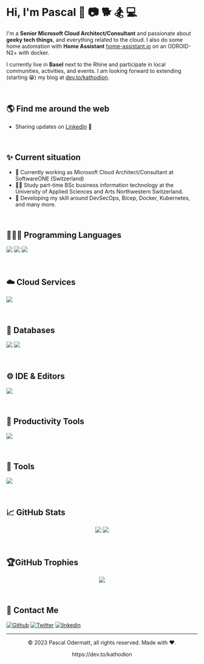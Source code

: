 
# Hi, I'm Pascal 👋 📷 🐕 🏂 💻

I'm a **Senior Microsoft Cloud Architect/Consultant** and passionate about **geeky tech things**, and everything related to the cloud. I also do some home automation with **Home Assistant** <a href="https://www.home-assistant.io" target="_blank">home-assistant.io</a> on an ODROID-N2+ with docker.

I currently live in **Basel** next to the Rhine and participate in local communities, activities, and events.
I am looking forward to extending (starting 😁) my blog at <a href="https://dev.to/kathodion" target="_blank">dev.to/kathodion</a>.

<br>

## 🌎 Find me around the web 
- Sharing updates on <a href="https://www.linkedin.com/in/pascal-odermatt-aa725b115/">LinkedIn</a> 💼
<!-- 
- Blog at <a href="https://dev.to/kathodion" target="_blank">dev.to</a> 📔 
-->

<br>

## ✨ Current situation

- 🔭 Currently working as Microsoft Cloud Architect/Consultant at SoftwareONE (Switzerland)
- 🧑‍🎓 Study part-time BSc business information technology at the University of Applied Sciences and Arts Northwestern Switzerland.
- 🌱 Developing my skill around DevSecOps, Bicep, Docker, Kubernetes, and many more.

<br>

## 👨🏻‍💻 Programming Languages
<p align="left">
  <img src="https://img.shields.io/badge/C%23-239120?style=for-the-badge&logo=c-sharp&logoColor=white" />
  <img src="https://img.shields.io/badge/Python-3776AB?style=for-the-badge&logo=python&logoColor=white" />
  <img src="https://img.shields.io/badge/json-5E5C5C?style=for-the-badge&logo=json&logoColor=white" />
</p>

<br>

## ☁️ Cloud Services
<p align="left">
  <img src="https://img.shields.io/badge/azure devops-%230072C6.svg?style=for-the-badge&logo=azure-devops&logoColor=white" />
</p>
<br>

## 📅 Databases
<p align="left">
  <img src="https://img.shields.io/badge/sqlite-%2307405e.svg?style=for-the-badge&logo=sqlite&logoColor=white" />
  <img src="https://img.shields.io/badge/Microsoft%20SQL%20Sever-CC2927?style=for-the-badge&logo=microsoft%20sql%20server&logoColor=white" />
</p>

<br>

## ⚙️ IDE & Editors
<p align="left">
  <img src="https://img.shields.io/badge/Visual_Studio_Code-0078D4?style=for-the-badge&logo=visual%20studio%20code&logoColor=white" />
</p>

<br>


## 🔨 Productivity Tools
<p align="left">
  <img src="https://img.shields.io/badge/Notion-%23000000.svg?style=for-the-badge&logo=notion&logoColor=white" />
</p>

<br>


## 🦾 Tools
<p align="left">
  <img src="https://img.shields.io/badge/Postman-FF6C37?style=for-the-badge&logo=postman&logoColor=white" />
</p>

<br>


## 📈 GitHub Stats
<p align="center">
<img src="https://github-readme-stats.vercel.app/api?username=kathodion&theme=dracula&hide_border=false&include_all_commits=false&count_private=true" />
<img src="https://github-readme-streak-stats.herokuapp.com/?user=kathodion&theme=dracula&hide_border=false" />
</p>

<br>

## 🏆GitHub Trophies
<p align="center" style="witdh:100%">
  <img src="https://github-profile-trophy.vercel.app/?username=kathodion&theme=dracula&no-frame=false&no-bg=false&margin-w=4&row=1" />
</p>

<br>

<!-- ## 💰You can help me by Donating
  [![BuyMeACoffee](https://img.shields.io/badge/Buy%20Me%20a%20Coffee-ffdd00?style=for-the-badge&logo=buy-me-a-coffee&logoColor=black)](https://buymeacoffee.com/kasuken) [![PayPal](https://img.shields.io/badge/PayPal-00457C?style=for-the-badge&logo=paypal&logoColor=white)](https://paypal.me/kasuken) 

<br> -->

## 💌 Contact Me
[<img alt="Github" src="https://img.shields.io/badge/GitHub-%2312100E.svg?&style=for-the-badge&logo=Github&logoColor=white" />](https://github.com/kathodion)
[<img alt="Twitter" src="https://img.shields.io/badge/twitter-%231DA1F2.svg?&style=for-the-badge&logo=twitter&logoColor=white" />](https://twitter.com/kathodion)
[<img alt="linkedin" src="https://img.shields.io/badge/linkedin-%230077B5.svg?&style=for-the-badge&logo=linkedin&logoColor=white" />](https://www.linkedin.com/in/pascal-odermatt-aa725b115/)

---
<p align="center"> © 2023 Pascal Odermatt, all rights reserved. Made with ❤️. </p>
<p align="center">
https://dev.to/kathodion
</p>
